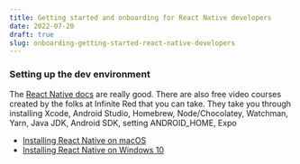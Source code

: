 ```yaml
---
title: Getting started and onboarding for React Native developers
date: 2022-07-20
draft: true
slug: onboarding-getting-started-react-native-developers
---
```


### Setting up the dev environment

The [React Native docs](https://reactnative.dev/docs/environment-setup) are really good. There are also free video courses created by the folks at Infinite Red that you can take. They take you through installing Xcode, Android Studio, Homebrew, Node/Chocolatey, Watchman, Yarn, Java JDK, Android SDK, setting ANDROID_HOME, Expo

- [Installing React Native on macOS](https://academy.infinite.red/p/installing-react-native-tutorial-on-macos)
- [Installing React Native on Windows 10](https://academy.infinite.red/p/installing-react-native-tutorial-on-windows-10)
